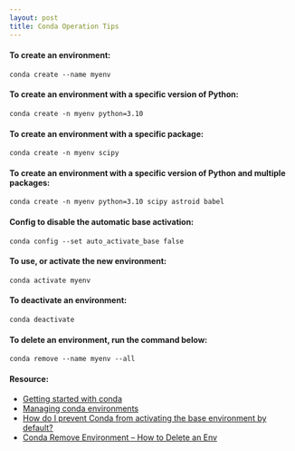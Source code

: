 ```yaml
---
layout: post
title: Conda Operation Tips
---
```


#### To create an environment:
```
conda create --name myenv
```

#### To create an environment with a specific version of Python:
```
conda create -n myenv python=3.10
```

#### To create an environment with a specific package:
```
conda create -n myenv scipy
```

#### To create an environment with a specific version of Python and multiple packages:
```
conda create -n myenv python=3.10 scipy astroid babel
```

#### Config to disable the automatic base activation:
```
conda config --set auto_activate_base false
```

#### To use, or activate the new environment:
```
conda activate myenv
```

#### To deactivate an environment:
```
conda deactivate
```

#### To delete an environment, run the command below:
```
conda remove --name myenv --all
```

#### Resource:
* [Getting started with conda](https://conda.io/projects/conda/en/latest/user-guide/getting-started.html)
* [Managing conda environments](https://docs.conda.io/projects/conda/en/latest/user-guide/tasks/manage-environments.html)
* [How do I prevent Conda from activating the base environment by default?](https://stackoverflow.com/questions/54429210/how-do-i-prevent-conda-from-activating-the-base-environment-by-default)
* [Conda Remove Environment – How to Delete an Env](https://www.freecodecamp.org/news/how-to-delete-an-environment-in-conda/)